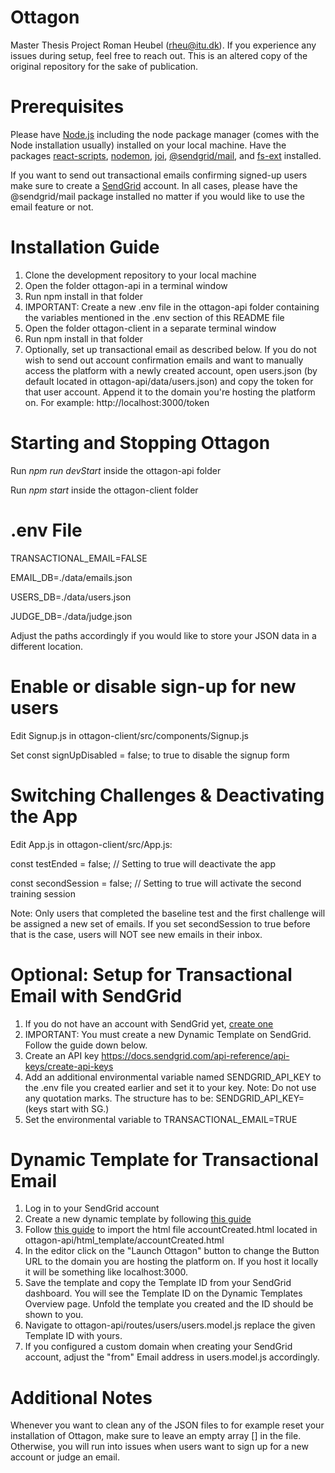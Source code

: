 # Ottagon
Master Thesis Project Roman Heubel (rheu@itu.dk). If you experience any issues during setup, feel free to reach out. This is an altered copy of the original repository for the sake of publication.

# Prerequisites
Please have [Node.js](https://nodejs.org/en/download) including the node package manager (comes with the Node installation usually) installed on your local machine. Have the packages [react-scripts](https://www.npmjs.com/package/react-scripts), [nodemon](https://www.npmjs.com/package/nodemon), [joi](https://www.npmjs.com/package/joi), [@sendgrid/mail](https://www.npmjs.com/package/@sendgrid/mail), and [fs-ext](https://www.npmjs.com/package/fs-ext) installed. 

If you want to send out transactional emails confirming signed-up users make sure to create a [SendGrid](https://signup.sendgrid.com/) account. In all cases, please have the @sendgrid/mail package installed no matter if you would like to use the email feature or not. 

# Installation Guide
1. Clone the development repository to your local machine
2. Open the folder ottagon-api in a terminal window
3. Run npm install in that folder
4. IMPORTANT: Create a new .env file in the ottagon-api folder containing the variables mentioned in the .env section of this README file
5. Open the folder ottagon-client in a separate terminal window
6. Run npm install in that folder 
7. Optionally, set up transactional email as described below. If you do not wish to send out account confirmation emails and want to manually access the platform with a newly created account, open users.json (by default located in ottagon-api/data/users.json) and copy the token for that user account. Append it to the domain you're hosting the platform on. For example: http://localhost:3000/token
  
# Starting and Stopping Ottagon
Run *npm run devStart* inside the ottagon-api folder
  
Run *npm start* inside the ottagon-client folder

# .env File
TRANSACTIONAL_EMAIL=FALSE

EMAIL_DB=./data/emails.json

USERS_DB=./data/users.json

JUDGE_DB=./data/judge.json

Adjust the paths accordingly if you would like to store your JSON data in a different location.

# Enable or disable sign-up for new users
Edit Signup.js in ottagon-client/src/components/Signup.js

Set const signUpDisabled = false; to true to disable the signup form

# Switching Challenges & Deactivating the App
Edit App.js in ottagon-client/src/App.js:

const testEnded = false; // Setting to true will deactivate the app
  
const secondSession = false; // Setting to true will activate the second training session

Note: Only users that completed the baseline test and the first challenge will be assigned a new set of emails. If you set secondSession to true before that is the case, users will NOT see new emails in their inbox. 

# Optional: Setup for Transactional Email with SendGrid
1. If you do not have an account with SendGrid yet, [create one](https://signup.sendgrid.com/)
2. IMPORTANT: You must create a new Dynamic Template on SendGrid. Follow the guide down below. 
3. Create an API key https://docs.sendgrid.com/api-reference/api-keys/create-api-keys
4. Add an additional environmental variable named SENDGRID_API_KEY to the .env file you created earlier and set it to your key. Note: Do not use any quotation marks. The structure has to be: SENDGRID_API_KEY=<YOUR KEY> (keys start with SG.)
5. Set the environmental variable to TRANSACTIONAL_EMAIL=TRUE
  
# Dynamic Template for Transactional Email
1. Log in to your SendGrid account
2. Create a new dynamic template by following [this guide](https://docs.sendgrid.com/ui/sending-email/how-to-send-an-email-with-dynamic-templates#design-a-dynamic-template)
3. Follow [this guide](https://docs.sendgrid.com/ui/sending-email/editor#importing-custom-html-with-drag-and-drop-markup) to import the html file accountCreated.html located in ottagon-api/html_template/accountCreated.html
4. In the editor click on the "Launch Ottagon" button to change the Button URL to the domain you are hosting the platform on. If you host it locally it will be something like localhost:3000. 
5. Save the template and copy the Template ID from your SendGrid dashboard. You will see the Template ID on the Dynamic Templates Overview page. Unfold the template you created and the ID should be shown to you. 
6. Navigate to ottagon-api/routes/users/users.model.js replace the given Template ID with yours. 
7. If you configured a custom domain when creating your SendGrid account, adjust the "from" Email address in users.model.js accordingly. 

# Additional Notes
Whenever you want to clean any of the JSON files to for example reset your installation of Ottagon, make sure to leave an empty array [] in the file. Otherwise, you will run into issues when users want to sign up for a new account or judge an email. 


